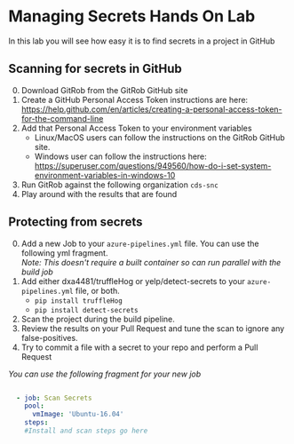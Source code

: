 # Managing Secrets Hands On Lab

In this lab you will see how easy it is to find secrets in a project in GitHub

## Scanning for secrets in GitHub

0. Download GitRob from the GitRob GitHub site
0. Create a GitHub Personal Access Token instructions are here: https://help.github.com/en/articles/creating-a-personal-access-token-for-the-command-line
0. Add that Personal Access Token to your environment variables
   - Linux/MacOS users can follow the instructions on the GitRob GitHub site. 
   - Windows user can follow the instructions here: https://superuser.com/questions/949560/how-do-i-set-system-environment-variables-in-windows-10
0. Run GitRob against the following organization `cds-snc`
0. Play around with the results that are found

## Protecting from secrets

0. Add a new Job to your `azure-pipelines.yml` file. You can use the following yml fragment.  
   _Note: This doesn't require a built container so can run parallel with the build job_  
0. Add either dxa4481/truffleHog or yelp/detect-secrets to your `azure-pipelines.yml` file, or both.
    - `pip install truffleHog`
    - `pip install detect-secrets`
0. Scan the project during the build pipeline.
0. Review the results on your Pull Request and tune the scan to ignore any false-positives.
0. Try to commit a file with a secret to your repo and perform a Pull Request


_You can use the following fragment for your new job_
```yml

  - job: Scan Secrets
    pool:
      vmImage: 'Ubuntu-16.04'
    steps:
    #Install and scan steps go here
```  